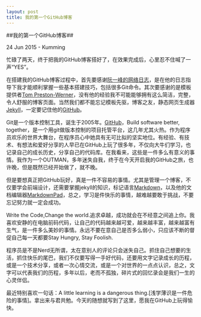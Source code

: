 ```yaml
---
layout: post
title: 我的第一个GitHub博客
---
```

##我的第一个GitHub博客##
<p class="meta">24 Jun 2015 - Kumming</p>
忙碌了两天，终于把我的GitHub博客搭好了，在效果完成后，心里忍不住喊了一声“YES”。

在搭建我的GitHub博客过程中，首先要感谢[阮一峰的网络日志](http://www.ruanyifeng.com/blog/2012/08/blogging_with_jekyll.html)，是在他的日志指导下我才能顺利掌握一些基本搭建技巧，包括很多Git命令。其次要感谢的是模板提供者[Tom Preston-Werner](https://github.com/mojombo/)，没有他的经验我不可能能够拥有这么简洁，完整，令人舒服的博客页面。当然我们都不能忘记模板先驱，博客之友，静态网页生成器[Jekyll](http://jekyll.bootcss.com/)，一定要记住他的[GitHub](https://github.com/jekyll/jekyll/)。

Git是一个版本控制工具，诞生于2005年。[GitHub](https://github.com/)，Build software better, together，是一个用git做版本控制的项目托管平台，这几年尤其火热。作为程序员欢乐的世界大舞台，在程序员心中她具有无可比拟的坚实地位。有经验、有技术、有想法和爱好分享的人早已在GitHub上玩了很多年，不仅向大牛们学习，也记录自己的成长历史，分享自己的代码库。在我看来，这些是一件多么有意义的事情。我作为一个OUTMAN，多年迷失自我，终于在今天开启我的GitHub之旅，也许晚，但是既然已经开始做了，就不晚。

但是要想真正把GitHub玩好，真是一件不容易的事情。尤其是管理一个博客，不仅要学会前端设计，还需要掌握jekyll的知识，标记语言[Markdown](http://baike.baidu.com/link?url=LBEhOTuIP0Fxz4iGR6A7kM9gup4UFIZimszqf-0jUkdyrIrMhQWXF5sZL0ScmqvmEADN8DuLVLWnY3QeU6fSYa)，以及他的文档编辑器[MarkdownPad](http://markdownpad.com/)，总之，学习是件快乐的事情，越难越要敢于挑战，不要忘记努力就一定会成功。

Write the Code,Change the world.追求卓越，成功就会在不经意之间追上你。我喜欢安静的在电脑前码代码，让自己的代码越来越可爱，越来越丰富，越来越富有生气，是一件多么美妙的事情。永远不要在意自己是否多么弱小，只应该不断的督促自己每一天都要Stay Hungry, Stay Foolish.

程序员是不是Nerd无所谓，太在意别人的评论只会迷失自己。抓住自己想要的生活，抓住快乐的尾巴，我们不仅要写得一手好代码，还要用文字记录成长的历程，或是一个技术分享，或者一次心情交流，或是一个对世界的一点点认识，总之，文字可以代表我们的历程，多年以后，老而不孤独，碎片式的回忆录会是我们一生的心灵伴侣。

最近特别喜欢一句话：A little learning is a dangerous thing.[浅学薄识是一件危险的事情]。拿出来与君共勉。今天的随想就写到了这里，愿我在GitHub上玩得愉快。